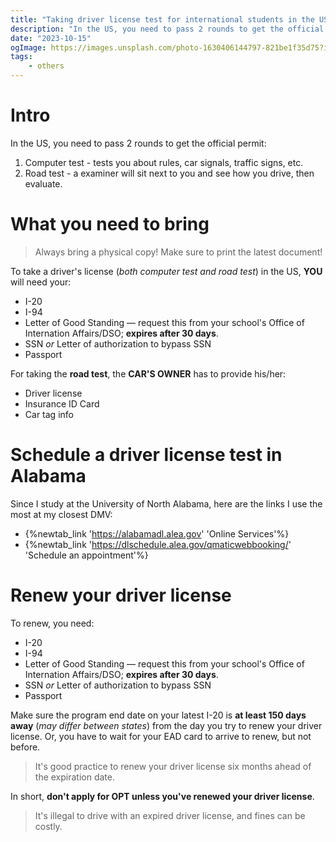 ```yaml
---
title: "Taking driver license test for international students in the US"
description: "In the US, you need to pass 2 rounds to get the official permit: 1. Computer test - tests you about rules, car signals, traffic signs, etc. 2. Road test - a examiner will sit next to you and see how you drive, then evaluate"
date: "2023-10-15"
ogImage: https://images.unsplash.com/photo-1630406144797-821be1f35d75?ixlib=rb-4.0.3&ixid=M3wxMjA3fDB8MHxwaG90by1wYWdlfHx8fGVufDB8fHx8fA%3D%3D&auto=format&fit=crop&w=2070&q=80
tags:
    - others
---
```


# Intro

In the US, you need to pass 2 rounds to get the official permit:

1. Computer test - tests you about rules, car signals, traffic signs, etc.
2. Road test - a examiner will sit next to you and see how you drive, then evaluate.

# What you need to bring

> Always bring a physical copy! Make sure to print the latest document!

To take a driver's license (_both computer test and road test_) in the US, **YOU** will need your:

-   I-20
-   I-94
-   Letter of Good Standing &mdash; request this from your school's Office of Internation Affairs/DSO; **expires after 30 days**.
-   SSN _or_ Letter of authorization to bypass SSN
-   Passport

For taking the **road test**, the **CAR'S OWNER** has to provide his/her:

-   Driver license
-   Insurance ID Card
-   Car tag info

# Schedule a driver license test in Alabama

Since I study at the University of North Alabama, here are the links I use the most at my closest DMV:

-   {%newtab_link 'https://alabamadl.alea.gov' 'Online Services'%}
-   {%newtab_link 'https://dlschedule.alea.gov/qmaticwebbooking/' 'Schedule an appointment'%}

# Renew your driver license

To renew, you need:

-   I-20
-   I-94
-   Letter of Good Standing &mdash; request this from your school's Office of Internation Affairs/DSO; **expires after 30 days**.
-   SSN _or_ Letter of authorization to bypass SSN
-   Passport

Make sure the program end date on your latest I-20 is **at least 150 days away** (_may differ between states_) from the day you try to renew your driver license. Or, you have to wait for your EAD card to arrive to renew, but not before.

> It's good practice to renew your driver license six months ahead of the expiration date.

In short, **don't apply for OPT unless you've renewed your driver license**.

> It's illegal to drive with an expired driver license, and fines can be costly.
